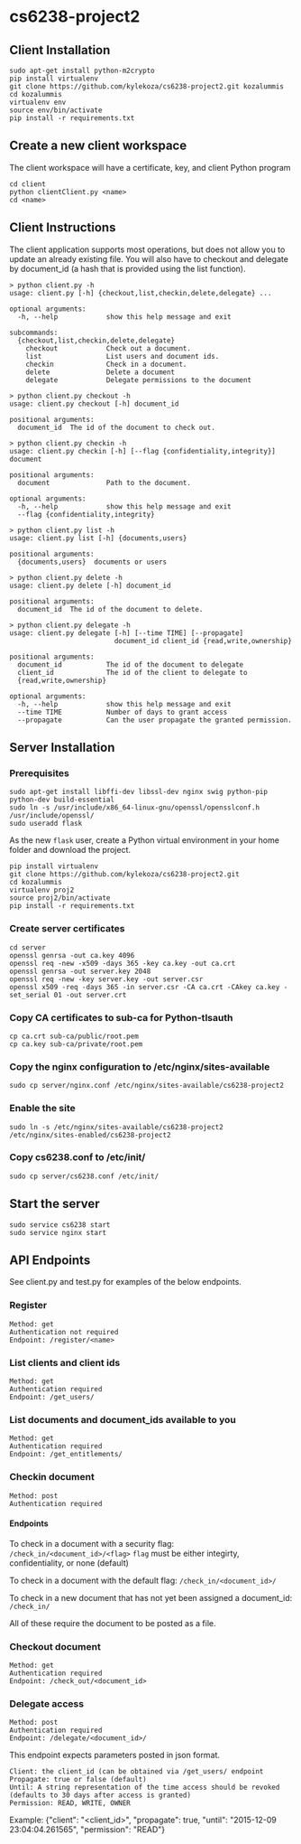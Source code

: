 # cs6238-project2
## Client Installation
```
sudo apt-get install python-m2crypto
pip install virtualenv
git clone https://github.com/kylekoza/cs6238-project2.git kozalummis
cd kozalummis
virtualenv env
source env/bin/activate
pip install -r requirements.txt
```

## Create a new client workspace
The client workspace will have a certificate, key, and client Python program
```
cd client
python clientClient.py <name>
cd <name>
```

## Client Instructions
The client application supports most operations, but does not allow you to
update an already existing file. You will also have to checkout and delegate
by document_id (a hash that is provided using the list function).
```
> python client.py -h
usage: client.py [-h] {checkout,list,checkin,delete,delegate} ...

optional arguments:
  -h, --help            show this help message and exit

subcommands:
  {checkout,list,checkin,delete,delegate}
    checkout            Check out a document.
    list                List users and document ids.
    checkin             Check in a document.
    delete              Delete a document
    delegate            Delegate permissions to the document

> python client.py checkout -h
usage: client.py checkout [-h] document_id

positional arguments:
  document_id  The id of the document to check out.

> python client.py checkin -h
usage: client.py checkin [-h] [--flag {confidentiality,integrity}] document

positional arguments:
  document              Path to the document.

optional arguments:
  -h, --help            show this help message and exit
  --flag {confidentiality,integrity}

> python client.py list -h
usage: client.py list [-h] {documents,users}

positional arguments:
  {documents,users}  documents or users

> python client.py delete -h
usage: client.py delete [-h] document_id

positional arguments:
  document_id  The id of the document to delete.

> python client.py delegate -h
usage: client.py delegate [-h] [--time TIME] [--propagate]
                          document_id client_id {read,write,ownership}

positional arguments:
  document_id           The id of the document to delegate
  client_id             The id of the client to delegate to
  {read,write,ownership}

optional arguments:
  -h, --help            show this help message and exit
  --time TIME           Number of days to grant access
  --propagate           Can the user propagate the granted permission.
```

## Server Installation
### Prerequisites
```
sudo apt-get install libffi-dev libssl-dev nginx swig python-pip python-dev build-essential
sudo ln -s /usr/include/x86_64-linux-gnu/openssl/opensslconf.h /usr/include/openssl/
sudo useradd flask
```

As the new `flask` user, create a Python virtual environment in your home
folder and download the project.
```
pip install virtualenv
git clone https://github.com/kylekoza/cs6238-project2.git
cd kozalummis
virtualenv proj2
source proj2/bin/activate
pip install -r requirements.txt
```

### Create server certificates
```
cd server
openssl genrsa -out ca.key 4096
openssl req -new -x509 -days 365 -key ca.key -out ca.crt
openssl genrsa -out server.key 2048
openssl req -new -key server.key -out server.csr
openssl x509 -req -days 365 -in server.csr -CA ca.crt -CAkey ca.key -set_serial 01 -out server.crt
```

### Copy CA certificates to sub-ca for Python-tlsauth
```
cp ca.crt sub-ca/public/root.pem
cp ca.key sub-ca/private/root.pem
```

### Copy the nginx configuration to /etc/nginx/sites-available
`sudo cp server/nginx.conf /etc/nginx/sites-available/cs6238-project2`

### Enable the site
`sudo ln -s /etc/nginx/sites-available/cs6238-project2
/etc/nginx/sites-enabled/cs6238-project2`

### Copy cs6238.conf to /etc/init/
`sudo cp server/cs6238.conf /etc/init/`

## Start the server
```
sudo service cs6238 start
sudo service nginx start
```

## API Endpoints
See client.py and test.py for examples of the below endpoints.
### Register
```
Method: get
Authentication not required
Endpoint: /register/<name>
```
### List clients and client ids
```
Method: get
Authentication required
Endpoint: /get_users/
```
### List documents and document_ids available to you
```
Method: get
Authentication required
Endpoint: /get_entitlements/
```
### Checkin document
```
Method: post
Authentication required
```
#### Endpoints
To check in a document with a security flag:
`/check_in/<document_id>/<flag>`
`flag` must be either integirty, confidentiality, or none (default)

To check in a document with the default flag:
`/check_in/<document_id>/`

To check in a new document that has not yet been assigned a document_id:
`/check_in/`

All of these require the document to be posted as a file.
### Checkout document
```
Method: get
Authentication required
Endpoint: /check_out/<document_id>
```
### Delegate access
```
Method: post
Authentication required
Endpoint: /delegate/<document_id>/
```
This endpoint expects parameters posted in json format. 
```
Client: the client_id (can be obtained via /get_users/ endpoint
Propagate: true or false (default)
Until: A string representation of the time access should be revoked
(defaults to 30 days after access is granted)
Permission: READ, WRITE, OWNER
```
Example:
{"client": "<client_id>", "propagate": true, "until": "2015-12-09 23:04:04.261565", "permission": "READ"}
